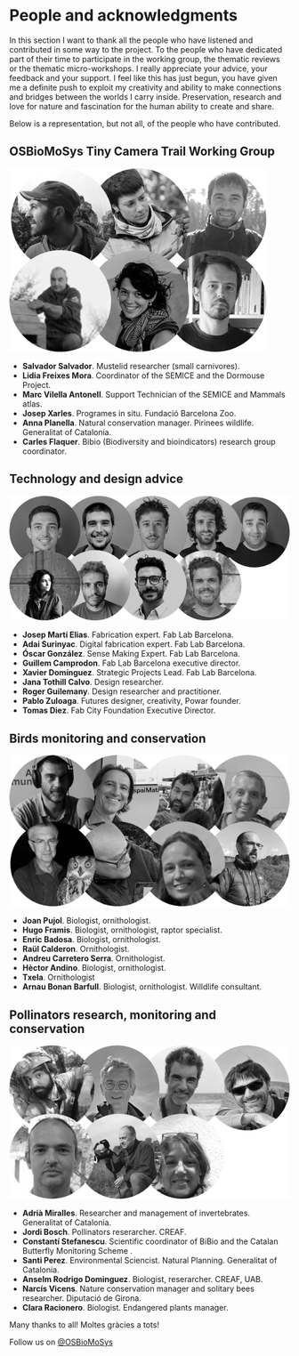 # **People and acknowledgments**

In this section I want to thank all the people who have listened and contributed in some way to the project. To the people who have dedicated part of their time to participate in the working group, the thematic reviews or the thematic micro-workshops. I really appreciate your advice, your feedback and your support. I feel like this has just begun, you have given me a definite push to exploit my creativity and ability to make connections and bridges between the worlds I carry inside. Preservation, research and love for nature and fascination for the human ability to create and share.

Below is a representation, but not all, of the people who have contributed.


## OSBioMoSys Tiny Camera Trail Working Group

![Working group](../images/MP_CameraTrailWorkingGroup.png)

- **Salvador Salvador**. Mustelid researcher (small carnivores). 
- **Lidia Freixes Mora**. Coordinator of the SEMICE and the Dormouse Project.
- **Marc Vilella Antonell**. Support Technician of the SEMICE and Mammals atlas.
- **Josep Xarles**. Programes in situ. Fundació Barcelona Zoo.
- **Anna Planella**. Natural conservation manager. Pirinees wildlife. Generalitat of Catalonia.
- **Carles Flaquer**. Bibio (Biodiversity and bioindicators) research group coordinator.

## Technology and design advice

![Technology and design advice](../images/MP_Design_Tech.png)

- **Josep Martí Elias**. Fabrication expert. Fab Lab Barcelona.
- **Adai Surinyac**. Digital fabrication expert. Fab Lab Barcelona.
- **Óscar González**. Sense Making Expert. Fab Lab Barcelona.
- **Guillem Camprodon**. Fab Lab Barcelona executive director.
- **Xavier Domínguez**. Strategic Projects Lead. Fab Lab Barcelona.
- **Jana Tothill Calvo**. Design researcher.
- **Roger Guilemany**. Design researcher and practitioner.
- **Pablo Zuloaga**. Futures designer, creativity, Powar founder.
- **Tomas Diez**. Fab City Foundation Executive Director. 


## Birds monitoring and conservation

![Birds monitoring and conservation](../images/MP_Ornithologist.png)

- **Joan Pujol**. Biologist, ornithologist.
- **Hugo Framis**. Biologist, ornithologist, raptor specialist.
- **Enric Badosa**. Biologist, ornithologist.
- **Raül Calderon**. Ornithologist.
- **Andreu Carretero Serra**. Ornithologist.
- **Hèctor Andino**. Biologist, ornithologist.
- **Txela**. Ornithologist
- **Arnau Bonan Barfull**. Biologist, ornithologist. Willdlife consultant.


## Pollinators research, monitoring and conservation 

![Pollinators](../images/MP_PollinatorsWorkshops.png)

- **Adrià Miralles**. Researcher and management of invertebrates. Generalitat of Catalonia.
- **Jordi Bosch**. Pollinators reserarcher. CREAF.
- **Constantí Stefanescu**. Scientific coordinator of BiBio and the Catalan Butterfly Monitoring Scheme .
- **Santi Perez**. Environmental Sciencist. Natural Planning. Generalitat of Catalonia.
- **Anselm Rodrigo Dominguez**. Biologist, reserarcher. CREAF, UAB.
- **Narcís Vicens**. Nature conservation manager and solitary bees researcher. Diputació de Girona.
- **Clara Racionero**. Biologist. Endangered plants manager.


Many thanks to all! Moltes gràcies a tots!




Follow us on [@OSBioMoSys](https://www.instagram.com/osbiomosys/)